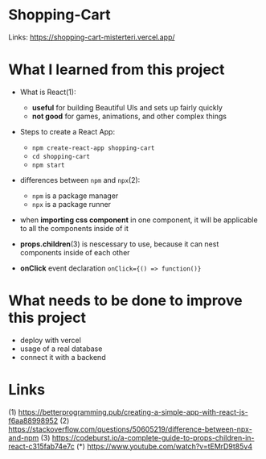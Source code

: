 # Shopping-Cart

Links: https://shopping-cart-misterteri.vercel.app/

# What I learned from this project

- What is React(1):

  - **useful** for building Beautiful UIs and sets up fairly quickly
  - **not good** for games, animations, and other complex things

- Steps to create a React App:

  - `npm create-react-app shopping-cart`
  - `cd shopping-cart`
  - `npm start`

- differences between `npm` and `npx`(2):

  - `npm` is a package manager
  - `npx` is a package runner

- when **importing css component** in one component, it will be applicable to all the components inside of it

- **props.children**(3) is nescessary to use, because it can nest components inside of each other

- **onClick** event declaration
  `onClick={() => function()}`

# What needs to be done to improve this project

- deploy with vercel
- usage of a real database
- connect it with a backend

# Links

(1) https://betterprogramming.pub/creating-a-simple-app-with-react-js-f6aa88998952
(2) https://stackoverflow.com/questions/50605219/difference-between-npx-and-npm
(3) https://codeburst.io/a-complete-guide-to-props-children-in-react-c315fab74e7c
(\*) https://www.youtube.com/watch?v=tEMrD9t85v4

